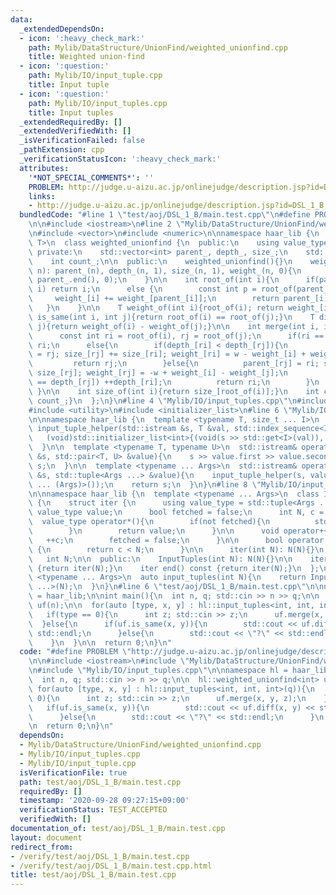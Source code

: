 ```yaml
---
data:
  _extendedDependsOn:
  - icon: ':heavy_check_mark:'
    path: Mylib/DataStructure/UnionFind/weighted_unionfind.cpp
    title: Weighted union-find
  - icon: ':question:'
    path: Mylib/IO/input_tuple.cpp
    title: Input tuple
  - icon: ':question:'
    path: Mylib/IO/input_tuples.cpp
    title: Input tuples
  _extendedRequiredBy: []
  _extendedVerifiedWith: []
  _isVerificationFailed: false
  _pathExtension: cpp
  _verificationStatusIcon: ':heavy_check_mark:'
  attributes:
    '*NOT_SPECIAL_COMMENTS*': ''
    PROBLEM: http://judge.u-aizu.ac.jp/onlinejudge/description.jsp?id=DSL_1_B
    links:
    - http://judge.u-aizu.ac.jp/onlinejudge/description.jsp?id=DSL_1_B
  bundledCode: "#line 1 \"test/aoj/DSL_1_B/main.test.cpp\"\n#define PROBLEM \"http://judge.u-aizu.ac.jp/onlinejudge/description.jsp?id=DSL_1_B\"\
    \n\n#include <iostream>\n#line 2 \"Mylib/DataStructure/UnionFind/weighted_unionfind.cpp\"\
    \n#include <vector>\n#include <numeric>\n\nnamespace haar_lib {\n  template <typename\
    \ T>\n  class weighted_unionfind {\n  public:\n    using value_type = T;\n\n \
    \ private:\n    std::vector<int> parent_, depth_, size_;\n    std::vector<T> weight_;\n\
    \    int count_;\n\n  public:\n    weighted_unionfind(){}\n    weighted_unionfind(int\
    \ n): parent_(n), depth_(n, 1), size_(n, 1), weight_(n, 0){\n      std::iota(parent_.begin(),\
    \ parent_.end(), 0);\n    }\n\n    int root_of(int i){\n      if(parent_[i] ==\
    \ i) return i;\n      else {\n        const int p = root_of(parent_[i]);\n   \
    \     weight_[i] += weight_[parent_[i]];\n        return parent_[i] = p;\n   \
    \   }\n    }\n\n    T weight_of(int i){root_of(i); return weight_[i];}\n    bool\
    \ is_same(int i, int j){return root_of(i) == root_of(j);}\n    T diff(int i, int\
    \ j){return weight_of(i) - weight_of(j);}\n\n    int merge(int i, int j, T w){\n\
    \      const int ri = root_of(i), rj = root_of(j);\n      if(ri == rj) return\
    \ ri;\n      else{\n        if(depth_[ri] < depth_[rj]){\n          parent_[ri]\
    \ = rj; size_[rj] += size_[ri]; weight_[ri] = w - weight_[i] + weight_[j];\n \
    \         return rj;\n        }else{\n          parent_[rj] = ri; size_[ri] +=\
    \ size_[rj]; weight_[rj] = -w + weight_[i] - weight_[j];\n          if(depth_[ri]\
    \ == depth_[rj]) ++depth_[ri];\n          return ri;\n        }\n      }\n   \
    \ }\n\n    int size_of(int i){return size_[root_of(i)];}\n    int count_groups(){return\
    \ count_;}\n  };\n}\n#line 4 \"Mylib/IO/input_tuples.cpp\"\n#include <tuple>\n\
    #include <utility>\n#include <initializer_list>\n#line 6 \"Mylib/IO/input_tuple.cpp\"\
    \n\nnamespace haar_lib {\n  template <typename T, size_t ... I>\n  static void\
    \ input_tuple_helper(std::istream &s, T &val, std::index_sequence<I ...>){\n \
    \   (void)std::initializer_list<int>{(void(s >> std::get<I>(val)), 0) ...};\n\
    \  }\n\n  template <typename T, typename U>\n  std::istream& operator>>(std::istream\
    \ &s, std::pair<T, U> &value){\n    s >> value.first >> value.second;\n    return\
    \ s;\n  }\n\n  template <typename ... Args>\n  std::istream& operator>>(std::istream\
    \ &s, std::tuple<Args ...> &value){\n    input_tuple_helper(s, value, std::make_index_sequence<sizeof\
    \ ... (Args)>());\n    return s;\n  }\n}\n#line 8 \"Mylib/IO/input_tuples.cpp\"\
    \n\nnamespace haar_lib {\n  template <typename ... Args>\n  class InputTuples\
    \ {\n    struct iter {\n      using value_type = std::tuple<Args ...>;\n     \
    \ value_type value;\n      bool fetched = false;\n      int N, c = 0;\n\n    \
    \  value_type operator*(){\n        if(not fetched){\n          std::cin >> value;\n\
    \        }\n        return value;\n      }\n\n      void operator++(){\n     \
    \   ++c;\n        fetched = false;\n      }\n\n      bool operator!=(iter &) const\
    \ {\n        return c < N;\n      }\n\n      iter(int N): N(N){}\n    };\n\n \
    \   int N;\n\n  public:\n    InputTuples(int N): N(N){}\n\n    iter begin() const\
    \ {return iter(N);}\n    iter end() const {return iter(N);}\n  };\n\n  template\
    \ <typename ... Args>\n  auto input_tuples(int N){\n    return InputTuples<Args\
    \ ...>(N);\n  }\n}\n#line 6 \"test/aoj/DSL_1_B/main.test.cpp\"\n\nnamespace hl\
    \ = haar_lib;\n\nint main(){\n  int n, q; std::cin >> n >> q;\n\n  hl::weighted_unionfind<int>\
    \ uf(n);\n\n  for(auto [type, x, y] : hl::input_tuples<int, int, int>(q)){\n \
    \   if(type == 0){\n      int z; std::cin >> z;\n      uf.merge(x, y, z);\n  \
    \  }else{\n      if(uf.is_same(x, y)){\n        std::cout << uf.diff(x, y) <<\
    \ std::endl;\n      }else{\n        std::cout << \"?\" << std::endl;\n      }\n\
    \    }\n  }\n\n  return 0;\n}\n"
  code: "#define PROBLEM \"http://judge.u-aizu.ac.jp/onlinejudge/description.jsp?id=DSL_1_B\"\
    \n\n#include <iostream>\n#include \"Mylib/DataStructure/UnionFind/weighted_unionfind.cpp\"\
    \n#include \"Mylib/IO/input_tuples.cpp\"\n\nnamespace hl = haar_lib;\n\nint main(){\n\
    \  int n, q; std::cin >> n >> q;\n\n  hl::weighted_unionfind<int> uf(n);\n\n \
    \ for(auto [type, x, y] : hl::input_tuples<int, int, int>(q)){\n    if(type ==\
    \ 0){\n      int z; std::cin >> z;\n      uf.merge(x, y, z);\n    }else{\n   \
    \   if(uf.is_same(x, y)){\n        std::cout << uf.diff(x, y) << std::endl;\n\
    \      }else{\n        std::cout << \"?\" << std::endl;\n      }\n    }\n  }\n\
    \n  return 0;\n}\n"
  dependsOn:
  - Mylib/DataStructure/UnionFind/weighted_unionfind.cpp
  - Mylib/IO/input_tuples.cpp
  - Mylib/IO/input_tuple.cpp
  isVerificationFile: true
  path: test/aoj/DSL_1_B/main.test.cpp
  requiredBy: []
  timestamp: '2020-09-28 09:27:15+09:00'
  verificationStatus: TEST_ACCEPTED
  verifiedWith: []
documentation_of: test/aoj/DSL_1_B/main.test.cpp
layout: document
redirect_from:
- /verify/test/aoj/DSL_1_B/main.test.cpp
- /verify/test/aoj/DSL_1_B/main.test.cpp.html
title: test/aoj/DSL_1_B/main.test.cpp
---
```

